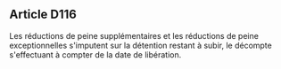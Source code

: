 Article D116
----
Les réductions de peine supplémentaires et les réductions de peine
exceptionnelles s'imputent sur la détention restant à subir, le décompte
s'effectuant à compter de la date de libération.
